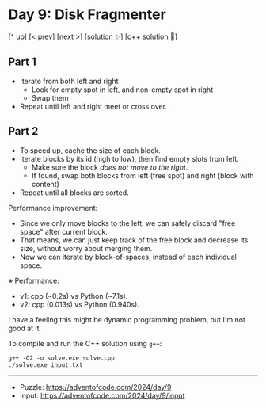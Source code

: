 # Day 9: Disk Fragmenter

[[^ up]](../../README.asciidoc) [[< prev]](../day-08/README.MD) [[next >]](../day-10/README.MD) [[solution ✨]](./solve.py) [[c++ solution 🚀]](./solve.cpp)

<!-- article begin -->

## Part 1

- Iterate from both left and right
  - Look for empty spot in left, and non-empty spot in right
  - Swap them
- Repeat until left and right meet or cross over.

## Part 2

- To speed up, cache the size of each block.
- Iterate blocks by its id (high to low), then find empty slots from left.
  - Make sure the block _does not move to the right_.
  - If found, swap both blocks from left (free spot) and right (block with content)
- Repeat until all blocks are sorted.

Performance improvement:

- Since we only move blocks to the left, we can safely discard "free space" after current block.
- That means, we can just keep track of the free block and decrease its size, without worry about merging them.
- Now we can iterate by block-of-spaces, instead of each individual space.

※ Performance:

- v1: cpp (~0.2s) vs Python (~7.1s).
- v2: cpp (0.013s) vs Python (0.940s).

I have a feeling this might be dynamic programming problem, but I'm not good at it.

To compile and run the C++ solution using `g++`:

```shell
g++ -O2 -o solve.exe solve.cpp
./solve.exe input.txt
```

<!-- article end -->

---

* Puzzle: https://adventofcode.com/2024/day/9
* Input: https://adventofcode.com/2024/day/9/input

